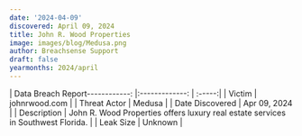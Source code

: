 ```yaml
---
date: '2024-04-09'
discovered: April 09, 2024
title: John R. Wood Properties
image: images/blog/Medusa.png
author: Breachsense Support
draft: false
yearmonths: 2024/april
---
```


| Data Breach Report------------:     |:-------------:    | :-----:|
| Victim      | johnrwood.com      | 
| Threat Actor      | Medusa      | 
| Date Discovered      | Apr 09, 2024      | 
| Description      | John R. Wood Properties offers luxury real estate services in Southwest Florida.      | 
| Leak Size      | Unknown      | 

